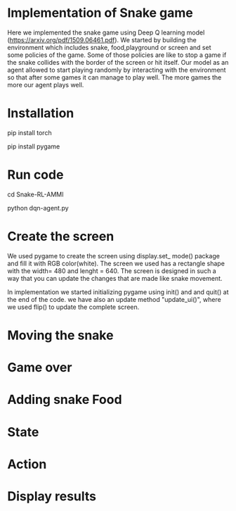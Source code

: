# Implementation of Snake game 
Here we implemented the snake game using Deep Q learning model (https://arxiv.org/pdf/1509.06461.pdf). We started by building the environment which includes snake, food,playground or screen and set some policies of the game. Some of those policies are like to stop a game if the snake collides with the border of the screen or hit itself. Our model as an agent allowed to start playing randomly by interacting with the environment so that after some games it can manage to play well. The more games the more our agent plays well.

# Installation

pip install torch

pip install pygame


# Run code

cd Snake-RL-AMMI

python dqn-agent.py


# Create the screen
We used pygame to create the screen using display.set_ mode() package and fill it with RGB color(white). The screen we used has a rectangle shape with the width= 480 and lenght = 640. The screen is designed in such a way that you can update the changes that are made like snake movement.

In implementation we started initializing pygame using init() and and quit() at the end of the code. we have also an update method "update_ui()", where we used flip() to update the complete screen.


# Moving the snake



# Game over



# Adding snake Food


# State


# Action


# Display results

